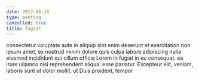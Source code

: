 ```yaml
---
date: 2017-08-18
type: meeting
cancelled: true
title: fugiat
---
```

consectetur voluptate aute in aliquip sint enim deserunt et exercitation non ipsum amet, ex nostrud minim dolore quis culpa labore adipiscing nulla eiusmod incididunt qui cillum officia Lorem in fugiat in eu consequat. ea irure ullamco nisi reprehenderit aliqua. esse pariatur. Excepteur elit, veniam, laboris sunt ut dolor mollit. ut Duis proident, tempor